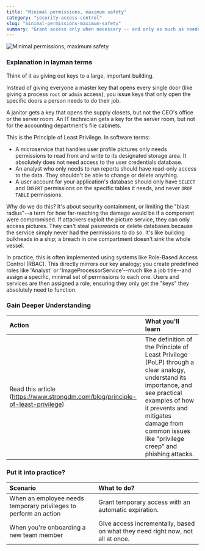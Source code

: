 ```yaml
---
title: "Minimal permissions, maximum safety"
category: "security-access-control"
slug: "minimal-permissions-maximum-safety"
summary: "Grant access only when necessary -- and only as much as needed."
---
```

![Minimal permissions, maximum safety](/principles/minimal-permissions-maximum-safety/comic.png)

### Explanation in layman terms

Think of it as giving out keys to a large, important building.

Instead of giving everyone a master key that opens every single door (like giving a process `root` or `admin` access), you issue keys that only open the specific doors a person needs to do their job.

A janitor gets a key that opens the supply closets, but not the CEO's office or the server room. An IT technician gets a key for the server room, but not for the accounting department's file cabinets.

This is the Principle of Least Privilege. In software terms:

-   A microservice that handles user profile pictures only needs permissions to read from and write to its designated storage area. It absolutely does not need access to the user credentials database.  
-   An analyst who only needs to run reports should have read-only access to the data. They shouldn't be able to change or delete anything.  
-   A user account for your application's database should only have `SELECT` and `INSERT` permissions on the specific tables it needs, and never `DROP TABLE` permissions.

Why do we do this? It's about security containment, or limiting the "blast radius"--a term for how far-reaching the damage would be if a component were compromised. If attackers exploit the picture service, they can only access pictures. They can't steal passwords or delete databases because the service simply never had the permissions to do so. It's like building bulkheads in a ship; a breach in one compartment doesn't sink the whole vessel.

In practice, this is often implemented using systems like Role-Based Access Control (RBAC). This directly mirrors our key analogy; you create predefined roles like 'Analyst' or 'ImageProcessorService'--much like a job title--and assign a specific, minimal set of permissions to each one. Users and services are then assigned a role, ensuring they only get the "keys" they absolutely need to function.

### Gain Deeper Understanding

| Action | What you'll learn |
| :---- | :---- |
| Read this article (https://www.strongdm.com/blog/principle-of-least-privilege)  | The definition of the Principle of Least Privilege (PoLP) through a clear analogy, understand its importance, and see practical examples of how it prevents and mitigates damage from common issues like "privilege creep" and phishing attacks. |

### Put it into practice?

| Scenario | What to do? |
| :---- | :---- |
| When an employee needs temporary privileges to perform an action | Grant temporary access with an automatic expiration. |
| When you're onboarding a new team member | Give access incrementally, based on what they need right now, not all at once. |

